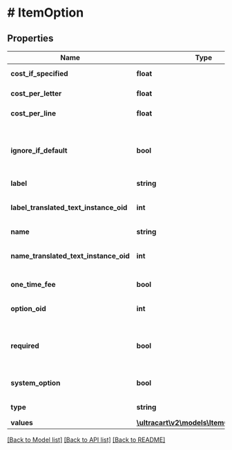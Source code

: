 # # ItemOption

## Properties

Name | Type | Description | Notes
------------ | ------------- | ------------- | -------------
**cost_if_specified** | **float** | Cost if specified | [optional]
**cost_per_letter** | **float** | Cost per letter | [optional]
**cost_per_line** | **float** | Cost per line | [optional]
**ignore_if_default** | **bool** | Ignore this option on the order if the default value is selected | [optional]
**label** | **string** | Label | [optional]
**label_translated_text_instance_oid** | **int** | Label translated text instance ID | [optional]
**name** | **string** | Name | [optional]
**name_translated_text_instance_oid** | **int** | Name translated text instance ID | [optional]
**one_time_fee** | **bool** | One time fee | [optional]
**option_oid** | **int** | Option object identifier | [optional]
**required** | **bool** | True if the customer is required to specify an answer | [optional]
**system_option** | **bool** | True if this is a system option | [optional]
**type** | **string** | Type of option | [optional]
**values** | [**\ultracart\v2\models\ItemOptionValue[]**](ItemOptionValue.md) | Values | [optional]

[[Back to Model list]](../../README.md#models) [[Back to API list]](../../README.md#endpoints) [[Back to README]](../../README.md)
